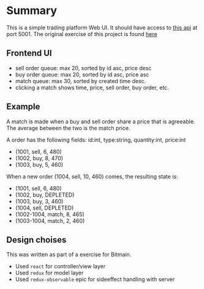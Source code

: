 # Summary

This is a simple trading platform Web UI. It should have access to [this api](`https://github.com/btccom/fe-exercise-backend`) at port 5001.
The original exercise of this project is found [here](https://github.com/btccom/Hire/blob/master/exercise/FE-exchange-en.md)

## Frontend UI

* sell order queue: max 20, sorted by id asc, price desc
* buy order queue: max 20, sorted by id asc, price asc
* match queue: max 30, sorted by created time desc.
* clicking a match shows time, price, sell order, buy order, etc.

## Example

A match is made when a buy and sell order share a price that is agreeable.
The average between the two is the match price.

A order has the following fields: id:int, type:string, quantity:int, price:int

* (1001, sell, 6, 480)
* (1002, buy, 8, 470)
* (1003, buy, 5, 460)

When a new order (1004, sell, 10, 460) comes, the resulting state is:

* (1001, sell, 6, 480)
* (1002, buy, DEPLETED)
* (1003, buy, 3, 460)
* (1004, sell, DEPLETED) 
* (1002-1004, match, 8, 465)
* (1003-1004, match, 2, 460)

## Design choises

This was written as part of a exercise for Bitmain.

- Used `react` for controller/view layer
- Used `redux` for model layer
- Used `redux-observable` epic for sideeffect handling with server